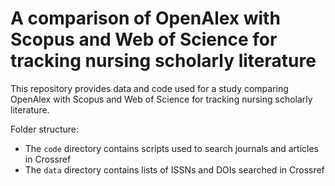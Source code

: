 # A comparison of OpenAlex with Scopus and Web of Science for tracking nursing scholarly literature
This repository provides data and code used for a study comparing OpenAlex with Scopus and Web of Science for tracking nursing scholarly literature.

Folder structure:
- The `code` directory contains scripts used to search journals and articles in Crossref
- The `data` directory contains lists of ISSNs and DOIs searched in Crossref
